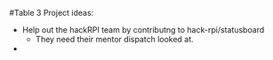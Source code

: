 #Table 3 Project ideas:
- Help out the hackRPI team by contributng to hack-rpi/statusboard
	- They need their mentor dispatch looked at.
- <your project idea here>
